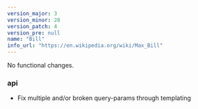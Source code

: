 ```yaml
---
version_major: 3
version_minor: 28
version_patch: 4
version_pre: null
name: "Bill"
info_url: "https://en.wikipedia.org/wiki/Max_Bill"
---
```


No functional changes.

### api

- Fix multiple and/or broken query-params through templating
